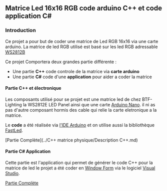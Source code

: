 ## Matrice Led 16x16 RGB code arduino C++ et code application C#

### Introduction

Ce projet a pour but de coder une matrice de Led RGB 16x16 via une carte arduino. 
La matrice de led RGB utilisé est basé sur les led RGB adressable [WS2812B](https://pdf1.alldatasheet.com/datasheet-pdf/view/1179113/WORLDSEMI/WS2812B.html)

Ce projet Comportera deux grandes partie différente :

* Une partie **C++** code controle de la matrice via __carte arduino__
* Une partie **C#** code d'une __application__ pour aider a coder la matrice

#### Partie C++ et électronique

Les composants utilisé pour se projet est une matrice led
de chez BTF-Lighting la WS2812E LED Panel ainsi que une carte
[Arduino Nano](https://docs.arduino.cc/static/11f0c2880b9a2f2add7890e0de0ff192/A000005-full-pinout.pdf).
il ni as pas d'autre composant hormis des cable qui relie la carte 
eletronique a la matrice.

Le **code** a été réalisée via [l'IDE Arduino](https://www.arduino.cc/en/software)
et on utilise aussi la bibliothèque [FastLed](https://fastled.io/).

[Partie Complète](../C++ matrice physique/Description C++.md)

#### Partie C# Application

Cette partie est l'application qui permet de générer le code C++ pour la matrice de led
le projet a été coder en [Window Form](https://learn.microsoft.com/fr-fr/dotnet/desktop/winforms/overview/?view=netdesktop-7.0) via le logiciel [Visual Studio](https://visualstudio.microsoft.com/fr/).

[Partie Complète]()
